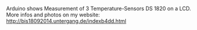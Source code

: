 Arduino shows Measurement of 3 Temperature-Sensors DS 1820 on a LCD.
More infos and photos on my website:
http://bis18092014.untergang.de/indexb4dd.html
